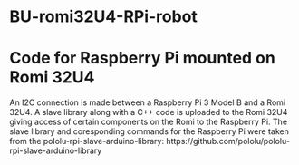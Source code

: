 # BU-romi32U4-RPi-robot
<h1>Code for Raspberry Pi mounted on Romi 32U4</h1>
<p>
An I2C connection is made between a Raspberry Pi 3 Model B and a Romi 32U4. A slave library along with a C++ code is uploaded to the Romi 32U4 giving access of certain components on the Romi to the Raspberry Pi. The slave library and coresponding commands for the Raspberry Pi were taken from the pololu-rpi-slave-arduino-library: https://github.com/pololu/pololu-rpi-slave-arduino-library
</p>
